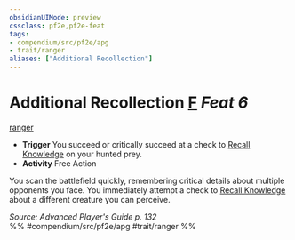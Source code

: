```yaml
---
obsidianUIMode: preview
cssclass: pf2e,pf2e-feat
tags:
- compendium/src/pf2e/apg
- trait/ranger
aliases: ["Additional Recollection"]
---
```

# Additional Recollection  [F](chapter-9-playing-the-game.md#Actions "Free Action") *Feat 6*  
[ranger](Reference/Rules/Traits/ranger.md "Ranger Class Trait")  

- **Trigger** You succeed or critically succeed at a check to [Recall Knowledge](recall-knowledge.md) on your hunted prey.
- **Activity** Free Action

You scan the battlefield quickly, remembering critical details about multiple opponents you face. You immediately attempt a check to [Recall Knowledge](recall-knowledge.md) about a different creature you can perceive.

*Source: Advanced Player's Guide p. 132*  
%% #compendium/src/pf2e/apg #trait/ranger %%